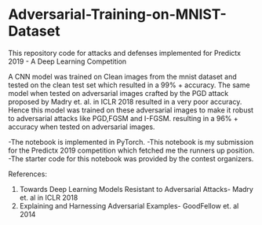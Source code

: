 # Adversarial-Training-on-MNIST-Dataset
This repository code for attacks and defenses implemented for Predictx 2019 - A Deep Learning Competition

A CNN model was trained on Clean images from the mnist dataset and tested on the clean test set which resulted in a 99% + accuracy.
The same model when tested on adversarial images crafted by the PGD attack proposed by Madry et. al. in ICLR 2018 resulted in a very poor accuracy.
Hence this model was trained on these adversarial images to make it robust to adversarial attacks like PGD,FGSM and I-FGSM. resulting in a 96% + accuracy when tested on adversarial images.

-The notebook is implemented in PyTorch.
-This notebook is my submission for the Predictx 2019 competition which fetched me the runners up position.
-The starter code for this notebook was provided by the contest organizers.

References:
1. Towards Deep Learning Models Resistant to Adversarial Attacks- Madry et. al in ICLR 2018
2. Explaining and Harnessing Adversarial Examples- GoodFellow et. al 2014

